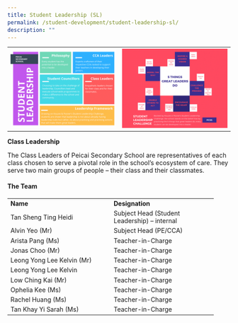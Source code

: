 ```yaml
---
title: Student Leadership (SL)
permalink: /student-development/student-leadership-sl/
description: ""
---
```

<table>
<tbody>
<tr>
<th><img src="/images/student leadership1.jpg" style="width: 100%;"><br>	
</th><td><img src="/images/student leadership12.jpg" style="width: 100%;"><br>	
</td></tr>
</tbody>
</table>
<b>Class Leadership </b>
<p>The Class Leaders of Peicai Secondary School are representatives of each class chosen to serve a pivotal role in the school’s ecosystem of care. They serve two main groups of people – their class and their classmates.</p>
<h4><strong>The Team</strong></h4>
<table width="439">
<tbody>
<tr>
<td width="219"><strong>Name</strong></td>
<td width="219"><strong>Designation</strong></td>
</tr>
<tr>
<td width="219">Tan Sheng Ting Heidi</td>
<td width="219">Subject Head (Student Leadership) – internal</td>
</tr>
<tr>
<td width="219">Alvin Yeo (Mr)</td>
<td width="219">Subject Head (PE/CCA)</td>
</tr>
<tr>
<td width="219">Arista Pang (Ms)</td>
<td width="219">Teacher-in-Charge</td>
</tr>
<tr>
<td width="219">Jonas Choo (Mr)</td>
<td width="219">Teacher-in-Charge</td>
</tr>
<tr>
<td width="219">Leong Yong Lee Kelvin (Mr)</td>
<td width="219">Teacher-in-Charge</td>
</tr>
<tr>
<td width="219">Leong Yong Lee Kelvin</td>
<td width="219">Teacher-in-Charge</td>
</tr>
<tr>
<td width="219">Low Ching Kai (Mr)</td>
<td width="219">Teacher-in-Charge</td>
</tr>
<tr>
<td width="219">Ophelia Kee (Ms)</td>
<td width="219">Teacher-in-Charge</td>
</tr>
<tr>
<td width="219">Rachel Huang (Ms)</td>
<td width="219">Teacher-in-Charge</td>
</tr>
<tr>
<td width="219">Tan Khay Yi Sarah (Ms)</td>
<td width="219">Teacher-in-Charge</td>
</tr>
</tbody>
</table>